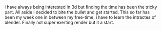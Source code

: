I have always being interested in 3d but finding the time has been the tricky part. All aside I decided to bite the bullet and get started. This so far has been my week one in between my free-time, i have to learn the intractes of blender. Finally not super exerting render but it a start.